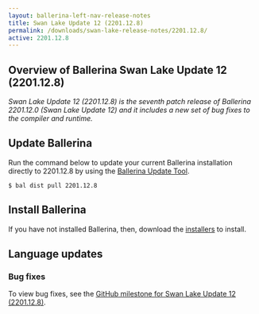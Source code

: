 ```yaml
---
layout: ballerina-left-nav-release-notes
title: Swan Lake Update 12 (2201.12.8) 
permalink: /downloads/swan-lake-release-notes/2201.12.8/
active: 2201.12.8
---
```


## Overview of Ballerina Swan Lake Update 12 (2201.12.8)

<em>Swan Lake Update 12 (2201.12.8) is the seventh patch release of Ballerina 2201.12.0 (Swan Lake Update 12) and it includes a new set of bug fixes to the compiler and runtime.</em>

## Update Ballerina

Run the command below to update your current Ballerina installation directly to 2201.12.8 by using the [Ballerina Update Tool](/learn/update-tool/).

```
$ bal dist pull 2201.12.8
```

## Install Ballerina

If you have not installed Ballerina, then, download the [installers](/downloads/#swanlake) to install.

<!-- ADD ONLY THE APPLICABLE SECTIONS FROM THE BELOW -->


## Language updates

### Bug fixes

To view bug fixes, see the [GitHub milestone for Swan Lake Update 12 (2201.12.8)](https://github.com/ballerina-platform/ballerina-lang/milestone/197?closed=1).
